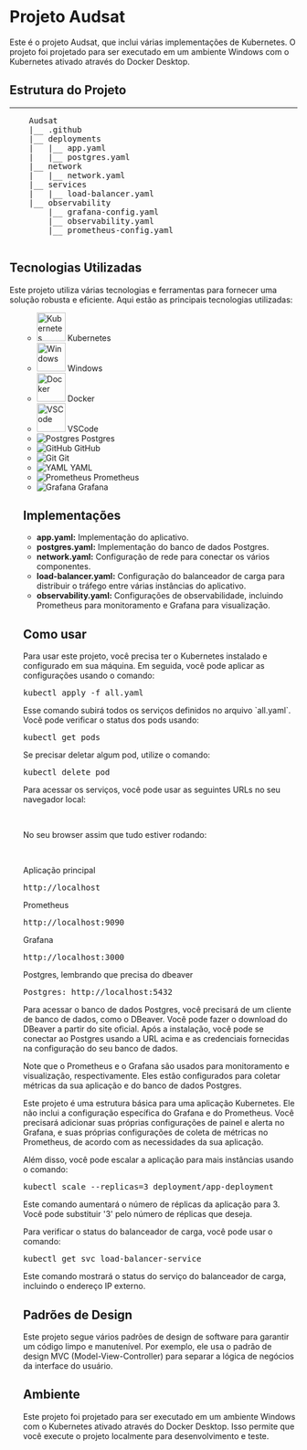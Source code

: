 <!DOCTYPE html>
<html>
<body>
    <h1>Projeto Audsat</h1>
    <p>Este é o projeto Audsat, que inclui várias implementações de Kubernetes. O projeto foi projetado para ser executado em um ambiente Windows com o Kubernetes ativado através do Docker Desktop.</p>

<h2>Estrutura do Projeto</h2>
    <hr>
    <pre>
    Audsat
    |__ .github
    |__ deployments
    |   |__ app.yaml
    |   |__ postgres.yaml
    |__ network
    |   |__ network.yaml
    |__ services
    |   |__ load-balancer.yaml
    |__ observability
        |__ grafana-config.yaml
        |__ observability.yaml
        |__ prometheus-config.yaml
    </pre>

<h2>Tecnologias Utilizadas</h2>
<p>Este projeto utiliza várias tecnologias e ferramentas para fornecer uma solução robusta e eficiente. Aqui estão as principais tecnologias utilizadas:</p>
<ul>
<ul>
    <li><img src="https://cdn.icon-icons.com/icons2/2389/PNG/512/kubernetes_icon_144086.png" alt="Kubernetes" style="width:50px;height:50px;"> Kubernetes</li>
    <li><img src="https://cdn.icon-icons.com/icons2/2108/PNG/512/windows_icon_130754.png" alt="Windows" style="width:50px;height:50px;"> Windows</li>
    <li><img src="https://cdn.icon-icons.com/icons2/2699/PNG/512/docker_logo_icon_168974.png" alt="Docker" style="width:50px;height:50px;"> Docker</li>
    <li><img src="https://cdn.icon-icons.com/icons2/2107/PNG/512/file_type_vscode_icon_130084.png" alt="VSCode" style="width:50px;height:50px;"> VSCode</li>
    <li><img src="https://cdn.icon-icons.com/icons2/2415/PNG/512/postgresql_plain_wordmark_logo_icon_146390.png" alt="Postgres"> Postgres</li>
    <li><img src="https://cdn.icon-icons.com/icons2/2421/PNG/512/github_original_logo_icon_146506.png" alt="GitHub"> GitHub</li>
    <li><img src="https://cdn.icon-icons.com/icons2/2107/PNG/512/file_type_git_icon_130581.png" alt="Git"> Git</li>
    <li><img src="https://cdn.icon-icons.com/icons2/2107/PNG/512/file_type_yaml_icon_130664.png" alt="YAML"> YAML</li>
    <li><img src="https://cdn.icon-icons.com/icons2/2389/PNG/512/prometheus_icon_144044.png" alt="Prometheus"> Prometheus</li>
    <li><img src="https://cdn.icon-icons.com/icons2/2389/PNG/512/grafana_logo_icon_144095.png" alt="Grafana"> Grafana</li>
</ul>

<h2>Implementações</h2>
    <ul>
        <li><strong>app.yaml:</strong> Implementação do aplicativo.</li>
        <li><strong>postgres.yaml:</strong> Implementação do banco de dados Postgres.</li>
        <li><strong>network.yaml:</strong> Configuração de rede para conectar os vários componentes.</li>
        <li><strong>load-balancer.yaml:</strong> Configuração do balanceador de carga para distribuir o tráfego entre várias instâncias do aplicativo.</li>
        <li><strong>observability.yaml:</strong> Configurações de observabilidade, incluindo Prometheus para monitoramento e Grafana para visualização.</li>
    </ul>

<h2>Como usar</h2>
<p>Para usar este projeto, você precisa ter o Kubernetes instalado e configurado em sua máquina. Em seguida, você pode aplicar as configurações usando o comando:</p>
<pre>kubectl apply -f all.yaml</pre>
<p>Esse comando subirá todos os serviços definidos no arquivo `all.yaml`. Você pode verificar o status dos pods usando:</p>
<pre>kubectl get pods</pre>
<p>Se precisar deletar algum pod, utilize o comando:</p>
<pre>kubectl delete pod <nome-do-pod></pre>
<p>Para acessar os serviços, você pode usar as seguintes URLs no seu navegador local:</p>
<br>
<p>No seu browser assim que tudo estiver rodando:</p>
<br>
<p>Aplicação principal</p>
<pre>http://localhost</pre>
<p>Prometheus</p>
<pre>http://localhost:9090</pre>
<p>Grafana</p>
<pre>http://localhost:3000</pre>
<p>Postgres, lembrando que precisa do dbeaver</p>
<pre>Postgres: http://localhost:5432</pre>

<p>Para acessar o banco de dados Postgres, você precisará de um cliente de banco de dados, como o DBeaver. Você pode fazer o download do DBeaver a partir do site oficial. Após a instalação, você pode se conectar ao Postgres usando a URL acima e as credenciais fornecidas na configuração do seu banco de dados.</p>

<p>Note que o Prometheus e o Grafana são usados para monitoramento e visualização, respectivamente. Eles estão configurados para coletar métricas da sua aplicação e do banco de dados Postgres.</p>
<p>Este projeto é uma estrutura básica para uma aplicação Kubernetes. Ele não inclui a configuração específica do Grafana e do Prometheus. Você precisará adicionar suas próprias configurações de painel e alerta no Grafana, e suas próprias configurações de coleta de métricas no Prometheus, de acordo com as necessidades da sua aplicação.</p>
<p>Além disso, você pode escalar a aplicação para mais instâncias usando o comando:</p>
<pre>kubectl scale --replicas=3 deployment/app-deployment</pre>
<p>Este comando aumentará o número de réplicas da aplicação para 3. Você pode substituir '3' pelo número de réplicas que deseja.</p>
<p>Para verificar o status do balanceador de carga, você pode usar o comando:</p>
<pre>kubectl get svc load-balancer-service</pre>
<p>Este comando mostrará o status do serviço do balanceador de carga, incluindo o endereço IP externo.</p>

<h2>Padrões de Design</h2>
    <p>Este projeto segue vários padrões de design de software para garantir um código limpo e manutenível. Por exemplo, ele usa o padrão de design MVC (Model-View-Controller) para separar a lógica de negócios da interface do usuário.</p>

<h2>Ambiente</h2>
    <p>Este projeto foi projetado para ser executado em um ambiente Windows com o Kubernetes ativado através do Docker Desktop. Isso permite que você execute o projeto localmente para desenvolvimento e teste.</p>

</body>
</html>
